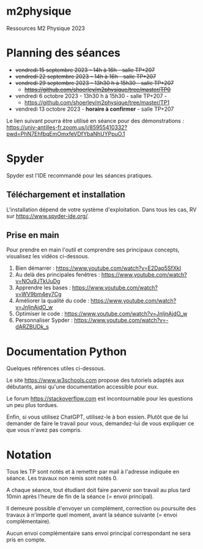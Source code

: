 # m2physique
Ressources M2 Physique 2023


# Planning des séances
* ~~vendredi 15 septembre 2023 - 14h à 16h - salle TP+207~~
* ~~vendredi 22 septembre 2023 - 14h à 16h - salle TP+207~~
* ~~vendredi 29 septembre 2023 - 13h30 h à 15h30 - salle TP+207~~
  * ~~https://github.com/shoerley/m2physique/tree/master/TP0~~
* vendredi 6 octobre 2023 - 13h30 h à 15h30 - salle TP+207 - 
  * https://github.com/shoerley/m2physique/tree/master/TP1
* vendredi 13 octobre 2023 - **horaire à confirmer**  - salle TP+207

Le lien suivant pourra être utilisé en séance pour des démonstrations : https://univ-antilles-fr.zoom.us/j/85955410332?pwd=PhN7EhfbqEmOmxfeVDfYbaNhUYPpuO.1
# Spyder

Spyder est l'IDE recommandé pour les séances pratiques. 

## Téléchargement et installation 

L'installation dépend de votre système d'exploitation. Dans tous les cas, RV sur https://www.spyder-ide.org/.

## Prise en main

Pour prendre en main l'outil et comprendre ses principaux concepts, visualisez les vidéos ci-dessous.

1. Bien démarrer : https://www.youtube.com/watch?v=E2Dap5SfXkI
2. Au delà des principales fenêtres : https://www.youtube.com/watch?v=NOu9JTkUuDg
3. Apprendre les bases : https://www.youtube.com/watch?v=WV9bm4ey7Cg
4. Améliorer la qualité du code : https://www.youtube.com/watch?v=JnljnAjdO_w
5. Optimiser le code : https://www.youtube.com/watch?v=JnljnAjdO_w
6. Personnaliser Sypder : https://www.youtube.com/watch?v=-dARZBUDk_s

# Documentation Python

Quelques références utiles ci-dessous.

Le site https://www.w3schools.com propose des tutoriels adaptés aux débutants, ainsi qu'une documentation accessible pour eux.

Le forum https://stackoverflow.com est incontournable pour les questions un peu plus tordues.

Enfin, si vous utilisez ChatGPT, utilisez-le à bon essien. Plutôt que de lui demander de faire le travail pour vous, demandez-lui de vous expliquer ce que vous n'avez pas compris.

# Notation

Tous les TP sont notés et à remettre par mail à l'adresse indiquée en séance. Les travaux non remis sont notés 0.

A chaque séance, tout étudiant doit faire parvenir son travail au plus tard 10min après l'heure de fin de la séance (= envoi principal).

Il demeure possible d'envoyer un complément, correction ou poursuite des travaux à n'importe quel moment, avant la séance suivante (= envoi complémentaire).

Aucun envoi complémentaire sans envoi principal correspondant ne sera pris en compte.

